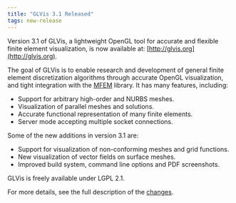 ```yaml
---
title: "GLVis 3.1 Released"
tags: new-release
---
```


Version 3.1 of GLVis, a lightweight OpenGL tool for accurate and flexible finite element visualization, is now available at: [http://glvis.org](http://glvis.org).

The goal of GLVis is to enable research and development of general finite element discretization algorithms through accurate OpenGL visualization, and tight integration with the [MFEM](http://mfem.org) library. It has many features, including:

- Support for arbitrary high-order and NURBS meshes.
- Visualization of parallel meshes and solutions.
- Accurate functional representation of many finite elements.
- Server mode accepting multiple socket connections.

Some of the new additions in version 3.1 are:

- Support for visualization of non-conforming meshes and grid functions.
- New visualization of vector fields on surface meshes.
- Improved build system, command line options and PDF screenshots.

GLVis is freely available under LGPL 2.1.

For more details, see the full description of the [changes](https://raw.githubusercontent.com/glvis/glvis/master/CHANGELOG).
